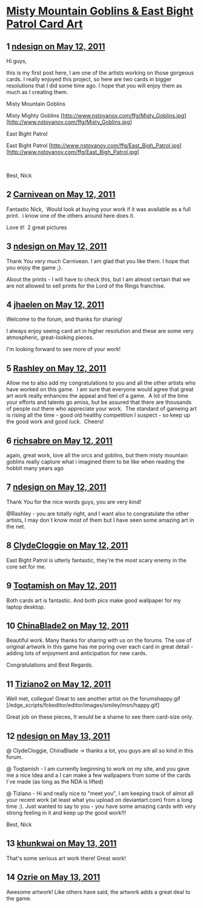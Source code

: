 # [Misty Mountain Goblins &amp; East Bight Patrol Card Art](https://community.fantasyflightgames.com/topic/46655-misty-mountain-goblins-east-bight-patrol-card-art/)

## 1 [ndesign on May 12, 2011](https://community.fantasyflightgames.com/topic/46655-misty-mountain-goblins-east-bight-patrol-card-art/?do=findComment&comment=467100)

Hi guys,

this is my first post here, I am one of the artists working on those gorgeous cards. I really enjoyed this project, so here are two cards in bigger resolutions that I did some time ago. I hope that you will enjoy them as much as I creating them.

Misty Mountain Goblins

Misty Mighty Goblins [http://www.nstoyanov.com/ffg/Misty_Goblins.jpg] [http://www.nstoyanov.com/ffg/Misty_Goblins.jpg]

East Bight Patrol

East Bight Patrol [http://www.nstoyanov.com/ffg/East_Bigh_Patrol.jpg] [http://www.nstoyanov.com/ffg/East_Bigh_Patrol.jpg]

 

Best,
Nick

## 2 [Carnivean on May 12, 2011](https://community.fantasyflightgames.com/topic/46655-misty-mountain-goblins-east-bight-patrol-card-art/?do=findComment&comment=467108)

Fantastic Nick,  Would look at buying your work if it was available as a full print.  i know one of the others around here does it.

Love it!  2 great pictures

## 3 [ndesign on May 12, 2011](https://community.fantasyflightgames.com/topic/46655-misty-mountain-goblins-east-bight-patrol-card-art/?do=findComment&comment=467110)

Thank You very much Carnivean.
I am glad that you like them. I hope that you enjoy the game ;}.

About the prints - I will have to check this, but I am almost certain that we are not allowed to sell prints for the Lord of the Rings franchise.

## 4 [jhaelen on May 12, 2011](https://community.fantasyflightgames.com/topic/46655-misty-mountain-goblins-east-bight-patrol-card-art/?do=findComment&comment=467128)

Welcome to the forum, and thanks for sharing!

I always enjoy seeing card art in higher resolution and these are some very atmospheric, great-looking pieces.

I'm looking forward to see more of your work!

## 5 [Rashley on May 12, 2011](https://community.fantasyflightgames.com/topic/46655-misty-mountain-goblins-east-bight-patrol-card-art/?do=findComment&comment=467142)

Allow me to also add my congratulations to you and all the other artists who have worked on this game.  I am sure that everyone would agree that great art work really enhances the appeal and feel of a game.  A lot of the time your efforts and talents go amiss, but be assured that there are thousands of people out there who appreciate your work.  The standard of gameing art is rising all the time - good old healthy competition I suspect - so keep up the good work and good luck.  Cheers!

## 6 [richsabre on May 12, 2011](https://community.fantasyflightgames.com/topic/46655-misty-mountain-goblins-east-bight-patrol-card-art/?do=findComment&comment=467162)

again, great work, love all the orcs and goblins, but them misty mountain goblins really capture what i imagined them to be like when reading the hobbit many years ago

## 7 [ndesign on May 12, 2011](https://community.fantasyflightgames.com/topic/46655-misty-mountain-goblins-east-bight-patrol-card-art/?do=findComment&comment=467175)

Thank You for the nice words guys, you are very kind!

@Rashley - you are totally right, and I want also to congratulate the other artists, I may don`t know most of them but I have seen some amazing art in the net.

## 8 [ClydeCloggie on May 12, 2011](https://community.fantasyflightgames.com/topic/46655-misty-mountain-goblins-east-bight-patrol-card-art/?do=findComment&comment=467177)

East Bight Patrol is utterly fantastic, they're the most scary enemy in the core set for me.

## 9 [Toqtamish on May 12, 2011](https://community.fantasyflightgames.com/topic/46655-misty-mountain-goblins-east-bight-patrol-card-art/?do=findComment&comment=467215)

Both cards art is fantastic. And both pics make good wallpaper for my laptop desktop.

## 10 [ChinaBlade2 on May 12, 2011](https://community.fantasyflightgames.com/topic/46655-misty-mountain-goblins-east-bight-patrol-card-art/?do=findComment&comment=467355)

Beautiful work. Many thanks for sharing with us on the forums. The use of original artwork in this game has me poring over each card in great detail - adding lots of enjoyment and anticipation for new cards.

Congratulations and Best Regards.

## 11 [Tiziano2 on May 12, 2011](https://community.fantasyflightgames.com/topic/46655-misty-mountain-goblins-east-bight-patrol-card-art/?do=findComment&comment=467431)

Well met, collegue! Great to see another artist on the forumshappy.gif [/edge_scripts/fckeditor/editor/images/smiley/msn/happy.gif]

Great job on these pieces, It would be a shame to see them card-size only.

## 12 [ndesign on May 13, 2011](https://community.fantasyflightgames.com/topic/46655-misty-mountain-goblins-east-bight-patrol-card-art/?do=findComment&comment=467717)

@ ClydeCloggie, ChinaBlade -> thanks a lot, you guys are all so kind in this forum.

@ Toqtamish - I am currently beginning to work on my site, and you gave me a nice Idea and a I can make a few wallpapers from some of the cards I`ve made (as long as the NDA is lifted)

@ Tiziano - Hi and really nice to "meet you", I am keeping track of almot all your recent work (at least what you upload on deviantart.com) from a long time :}. Just wanted to say to you - you have some amazing cards with very strong feeling in it and keep up the good work!!!

Best,
Nick

## 13 [khunkwai on May 13, 2011](https://community.fantasyflightgames.com/topic/46655-misty-mountain-goblins-east-bight-patrol-card-art/?do=findComment&comment=467859)

That's some serious art work there! Great work!

## 14 [Ozrie on May 13, 2011](https://community.fantasyflightgames.com/topic/46655-misty-mountain-goblins-east-bight-patrol-card-art/?do=findComment&comment=468178)

Awesome artwork! Like others have said, the artwork adds a great deal to the game.


